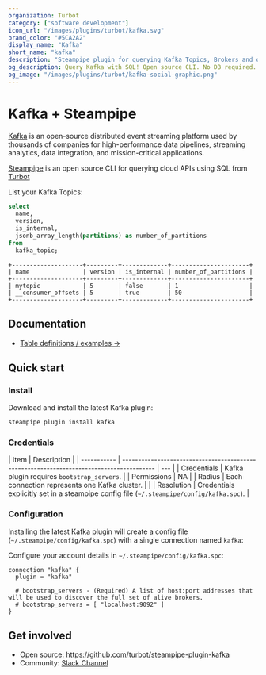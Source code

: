 ```yaml
---
organization: Turbot
category: ["software development"]
icon_url: "/images/plugins/turbot/kafka.svg"
brand_color: "#5CA2A2"
display_name: "Kafka"
short_name: "kafka"
description: "Steampipe plugin for querying Kafka Topics, Brokers and other resources."
og_description: Query Kafka with SQL! Open source CLI. No DB required.
og_image: "/images/plugins/turbot/kafka-social-graphic.png"
---
```


# Kafka + Steampipe

[Kafka](https://kafka.apache.org/) is an open-source distributed event streaming platform used by thousands of companies for high-performance data pipelines, streaming analytics, data integration, and mission-critical applications.

[Steampipe](https://steampipe.io/) is an open source CLI for querying cloud APIs using SQL from [Turbot](https://turbot.com/)

List your Kafka Topics:

```sql
select
  name,
  version,
  is_internal,
  jsonb_array_length(partitions) as number_of_partitions
from
  kafka_topic;
```

```
+--------------------+---------+-------------+----------------------+
| name               | version | is_internal | number_of_partitions |
+--------------------+---------+-------------+----------------------+
| mytopic            | 5       | false       | 1                    |
| __consumer_offsets | 5       | true        | 50                   |
+--------------------+---------+-------------+----------------------+
```

## Documentation

- [Table definitions / examples →](https://hub.steampipe.io/plugins/turbot/kafka/tables)

## Quick start

### Install

Download and install the latest Kafka plugin:

```sh
steampipe plugin install kafka
```

### Credentials

| Item        | Description                                                                              |
| ----------- | ---------------------------------------------------------------------------------------- | --- |
| Credentials | Kafka plugin requires `bootstrap_servers`.                                               |
| Permissions | NA                                                                                       |
| Radius      | Each connection represents one Kafka cluster.                                            |     |
| Resolution  | Credentials explicitly set in a steampipe config file (`~/.steampipe/config/kafka.spc`). |

### Configuration

Installing the latest Kafka plugin will create a config file (`~/.steampipe/config/kafka.spc`) with a single connection named `kafka`:

Configure your account details in `~/.steampipe/config/kafka.spc`:

```hcl
connection "kafka" {
  plugin = "kafka"

  # bootstrap_servers - (Required) A list of host:port addresses that will be used to discover the full set of alive brokers.
  # bootstrap_servers = [ "localhost:9092" ]
}
```

## Get involved

- Open source: https://github.com/turbot/steampipe-plugin-kafka
- Community: [Slack Channel](https://steampipe.io/community/join)

